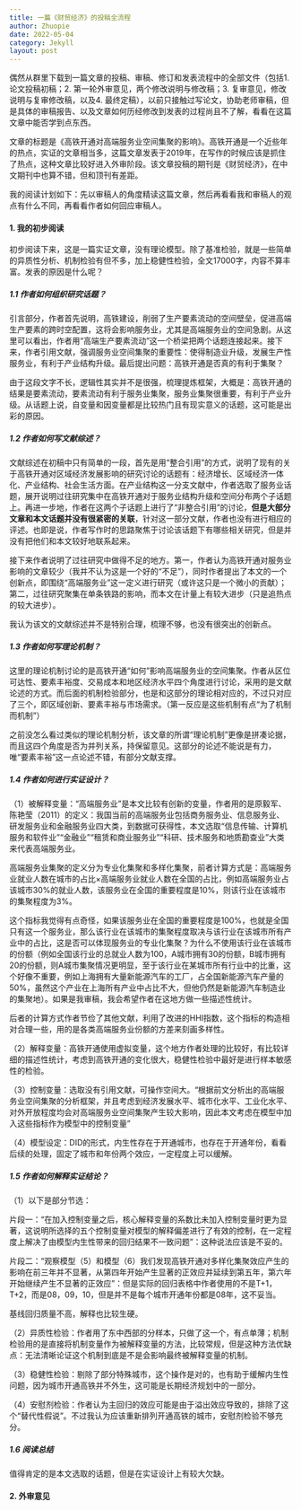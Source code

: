 ```yaml
---
title: 一篇《财贸经济》的投稿全流程
author: Zhuopie
date: 2022-05-04
category: Jekyll
layout: post
---
```


偶然从群里下载到一篇文章的投稿、审稿、修订和发表流程中的全部文件（包括1. 论文投稿初稿；2. 第一轮外审意见，两个修改说明与修改稿；3. 复审意见，修改说明与复审修改稿，以及4. 最终定稿），以前只接触过写论文，协助老师审稿，但是具体的审稿报告、以及文章如何历经修改到发表的过程尚且不了解，看看在这篇文章中能否学到点东西。

文章的标题是《高铁开通对高端服务业空间集聚的影响》。高铁开通是一个近些年的热点，实证的文章相当多，这篇文章发表于2019年，在写作的时候应该是抓住了热点，这种文章比较好进入外审阶段。该文章投稿的期刊是《财贸经济》，在中文期刊中也算不错，但和顶刊有差距。

我的阅读计划如下：先以审稿人的角度精读这篇文章，然后再看看我和审稿人的观点有什么不同，再看看作者如何回应审稿人。

#### 1. 我的初步阅读

初步阅读下来，这是一篇实证文章，没有理论模型。除了基准检验，就是一些简单的异质性分析、机制检验有但不多，加上稳健性检验，全文17000字，内容不算丰富。发表的原因是什么呢？

##### 1.1 作者如何组织研究话题？

引言部分，作者首先说明，高铁建设，削弱了生产要素流动的空间壁垒，促进高端生产要素的跨时空配置，这将会影响服务业，尤其是高端服务业的空间急剧。从这里可以看出，作者用“高端生产要素流动”这一个桥梁把两个话题连接起来。接下来，作者引用文献，强调服务业空间集聚的重要性：使得制造业升级，发展生产性服务业，有利于产业结构升级。最后提出问题：高铁开通是否真的有利于集聚？

由于这段文字不长，逻辑性其实并不是很强，梳理提炼框架，大概是：高铁开通的结果是要素流动，要素流动有利于服务业集聚，服务业集聚很重要，有利于产业升级。从话题上说，自变量和因变量都是比较热门且有现实意义的话题，这可能是出彩的原因。

##### 1.2 作者如何写文献综述？

文献综述在初稿中只有简单的一段，首先是用“整合引用”的方式，说明了现有的关于高铁开通对区域经济发展影响的研究讨论的话题有：经济增长、区域经济一体化、产业结构、社会生活方面。在产业结构这一分支文献中，作者选取了服务业话题，展开说明过往研究集中在高铁开通对于服务业结构升级和空间分布两个子话题上。再进一步地，作者在这两个子话题上进行了“非整合引用”的讨论，**但是大部分文章和本文话题并没有很紧密的关联**，针对这一部分文献，作者也没有进行相应的评述。也即是说，作者写作时的思路聚焦于讨论该话题下有哪些相关研究，但是并没有把他们和本文较好地联系起来。

接下来作者说明了过往研究中做得不足的地方。第一，作者认为高铁开通对服务业影响的文章较少（我并不认为这是一个好的“不足”），同时作者提出了本文的一个创新点，即围绕“高端服务业”这一定义进行研究（或许这只是一个微小的贡献）；第二，过往研究聚集在单条铁路的影响，而本文在计量上有较大进步（只是追热点的较大进步）。

我认为该文的文献综述并不是特别合理，梳理不够，也没有很突出的创新点。

##### 1.3 作者如何写理论机制？

这里的理论机制讨论的是高铁开通“如何”影响高端服务业的空间集聚。作者从区位可达性、要素丰裕度、交易成本和地区经济水平四个角度进行讨论，采用的是文献论述的方式。而后面的机制检验部分，也是和这部分的理论相对应的，不过只对应了三个，即区域创新、要素丰裕与市场需求。（第一反应是这些机制有点“为了机制而机制”）

之前没怎么看过类似的理论机制分析，该文章的所谓“理论机制”更像是拼凑论据，而且这四个角度是否为并列关系，持保留意见。这部分的论述不能说是有力，唯“要素丰裕”这一点论述不错，有部分文献支撑。

##### 1.4 作者如何进行实证设计？

（1）被解释变量：“高端服务业”是本文比较有创新的变量，作者用的是原毅军、陈艳莹（2011）的定义：我国当前的高端服务业包括商务服务业、信息服务业、研发服务业和金融服务业四大类，到数据可获得性，本文选取“信息传输、计算机服务和软件业”“金融业”“租赁和商业服务业”“科研、技术服务和地质勘查业”大类来代表高端服务业。

高端服务业集聚的定义分为专业化集聚和多样化集聚，前者计算方式是：高端服务业就业人数在城市的占比×高端服务业就业人数在全国的占比，例如高端服务业占该城市30%的就业人数，该服务业在全国的重要程度是10%，则该行业在该城市的集聚程度为3%。

这个指标我觉得有点奇怪，如果该服务业在全国的重要程度是100%，也就是全国只有这一个服务业，那么该行业在该城市的集聚程度取决与该行业在该城市所有产业中的占比，这是否可以体现服务业的专业化集聚？为什么不使用该行业在该城市的份额（例如全国该行业的总就业人数为100，A城市拥有30的份额，B城市拥有20的份额，则A城市集聚情况更明显，至于该行业在某城市所有行业中的比重，这个好像不重要，例如上海拥有大量新能源汽车的工厂，占全国新能源汽车产量的50%，虽然这个产业在上海所有产业中占比不大，但他仍然是新能源汽车制造业的集聚地）。如果是我审稿，我会希望作者在这地方做一些描述性统计。

后者的计算方式作者节俭了其他文献，利用了改进的HHI指数，这个指标的构造相对合理一些，用的是各类高端服务业份额的方差来刻画多样性。

（2）解释变量：高铁开通使用虚拟变量，这个地方作者处理的比较好，有比较详细的描述性统计，考虑到高铁开通的变化很大，稳健性检验中最好是进行样本敏感性的检验。

（3）控制变量：选取没有引用文献，可操作空间大。“根据前文分析出的高端服务业空间集聚的分析框架，并且考虑到经济发展水平、城市化水平、工业化水平、对外开放程度均会对高端服务业空间集聚产生较大影响，因此本文考虑在模型中加入这些指标作为模型中的控制变量”

（4）模型设定：DID的形式，内生性存在于开通城市，也存在于开通年份，看看后续的处理，固定了城市和年份两个效应，一定程度上可以缓解。

##### 1.5 作者如何解释实证结论？

（1）以下是部分节选：

片段一：“在加入控制变量之后，核心解释变量的系数比未加入控制变量时更为显著，这说明所选择的五个控制变量对模型的解释偏差进行了有效的控制，在一定程度上解决了由模型内生性带来的回归结果不一致问题”：这种说法应该是不妥的。

片段二：“观察模型（5）和模型（6）我们发现高铁开通对多样化集聚效应产生的影响在前三年并不显著，从第四年开始产生显著的正效应并延续到第五年，第六年开始继续产生不显著的正效应”：但是实际的回归表格中作者使用的不是T+1，T+2，而是08，09，10，但是并不是每个城市开通年份都是08年，这不妥当。

基线回归质量不高，解释也比较生硬。

（2）异质性检验：作者用了东中西部的分样本，只做了这一个，有点单薄；机制检验用的是直接将机制变量作为被解释变量的方法，比较常规，但是这种方法优缺点：无法清晰论证这个机制到底是不是会影响最终被解释变量的机制。

（3）稳健性检验：剔除了部分特殊城市，这个操作是对的，也有助于缓解内生性问题，因为城市开通高铁并不外生，这可能是长期经济规划中的一部分。

（4）安慰剂检验：作者认为主回归的效应可能是由于溢出效应导致的，排除了这个“替代性假说”。不过我认为应该重新排列开通高铁的城市，安慰剂检验不够充分。

##### 1.6 阅读总结

值得肯定的是本文选取的话题，但是在实证设计上有较大欠缺。

#### 2. 外审意见

